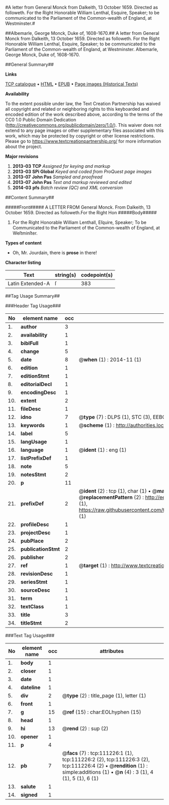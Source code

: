 #A letter from General Monck from Dalkeith, 13 October 1659. Directed as followeth. For the Right Honorable William Lenthal, Esquire, Speaker; to be communicated to the Parliament of the Common-wealth of England, at Westminster.#

##Albemarle, George Monck, Duke of, 1608-1670.##
A letter from General Monck from Dalkeith, 13 October 1659. Directed as followeth. For the Right Honorable William Lenthal, Esquire, Speaker; to be communicated to the Parliament of the Common-wealth of England, at Westminster.
Albemarle, George Monck, Duke of, 1608-1670.

##General Summary##

**Links**

[TCP catalogue](http://www.ota.ox.ac.uk/tcp/)  • 
[HTML](http://tei.it.ox.ac.uk/tcp/Texts-HTML/free/A76/A76003.html)  • 
[EPUB](http://tei.it.ox.ac.uk/tcp/Texts-EPUB/free/A76/A76003.epub) • 
[Page images (Historical Texts)](https://historicaltexts.jisc.ac.uk/eebo-99859159e)

**Availability**

To the extent possible under law, the Text Creation Partnership has waived all copyright and related or neighboring rights to this keyboarded and encoded edition of the work described above, according to the terms of the CC0 1.0 Public Domain Dedication (http://creativecommons.org/publicdomain/zero/1.0/). This waiver does not extend to any page images or other supplementary files associated with this work, which may be protected by copyright or other license restrictions. Please go to https://www.textcreationpartnership.org/ for more information about the project.

**Major revisions**

1. __2013-03__ __TCP__ *Assigned for keying and markup*
1. __2013-03__ __SPi Global__ *Keyed and coded from ProQuest page images*
1. __2013-07__ __John Pas__ *Sampled and proofread*
1. __2013-07__ __John Pas__ *Text and markup reviewed and edited*
1. __2014-03__ __pfs__ *Batch review (QC) and XML conversion*

##Content Summary##

#####Front#####
A LETTER FROM General Monck. From Dalkeith, 13 October 1659. Directed as followeth.For the Right Hon
#####Body#####

1. For the Right Honorable William Lenthall, Eſquire, Speaker; To be Communicated to the Parliament of the Common-wealth of England, at Weſtminſter.

**Types of content**

  * Oh, Mr. Jourdain, there is **prose** in there!

**Character listing**


|Text|string(s)|codepoint(s)|
|---|---|---|
|Latin Extended-A|ſ|383|

##Tag Usage Summary##

###Header Tag Usage###

|No|element name|occ|attributes|
|---|---|---|---|
|1.|__author__|3||
|2.|__availability__|1||
|3.|__biblFull__|1||
|4.|__change__|5||
|5.|__date__|8| @__when__ (1) : 2014-11 (1)|
|6.|__edition__|1||
|7.|__editionStmt__|1||
|8.|__editorialDecl__|1||
|9.|__encodingDesc__|1||
|10.|__extent__|2||
|11.|__fileDesc__|1||
|12.|__idno__|7| @__type__ (7) : DLPS (1), STC (3), EEBO-CITATION (1), PROQUEST (1), VID (1)|
|13.|__keywords__|1| @__scheme__ (1) : http://authorities.loc.gov/ (1)|
|14.|__label__|5||
|15.|__langUsage__|1||
|16.|__language__|1| @__ident__ (1) : eng (1)|
|17.|__listPrefixDef__|1||
|18.|__note__|5||
|19.|__notesStmt__|2||
|20.|__p__|11||
|21.|__prefixDef__|2| @__ident__ (2) : tcp (1), char (1)  •  @__matchPattern__ (2) : ([0-9\-]+):([0-9IVX]+) (1), (.+) (1)  •  @__replacementPattern__ (2) : http://eebo.chadwyck.com/downloadtiff?vid=$1&page=$2 (1), https://raw.githubusercontent.com/textcreationpartnership/Texts/master/tcpchars.xml#$1 (1)|
|22.|__profileDesc__|1||
|23.|__projectDesc__|1||
|24.|__pubPlace__|2||
|25.|__publicationStmt__|2||
|26.|__publisher__|2||
|27.|__ref__|1| @__target__ (1) : http://www.textcreationpartnership.org/docs/. (1)|
|28.|__revisionDesc__|1||
|29.|__seriesStmt__|1||
|30.|__sourceDesc__|1||
|31.|__term__|1||
|32.|__textClass__|1||
|33.|__title__|3||
|34.|__titleStmt__|2||


###Text Tag Usage###

|No|element name|occ|attributes|
|---|---|---|---|
|1.|__body__|1||
|2.|__closer__|1||
|3.|__date__|1||
|4.|__dateline__|1||
|5.|__div__|2| @__type__ (2) : title_page (1), letter (1)|
|6.|__front__|1||
|7.|__g__|15| @__ref__ (15) : char:EOLhyphen (15)|
|8.|__head__|1||
|9.|__hi__|13| @__rend__ (2) : sup (2)|
|10.|__opener__|1||
|11.|__p__|4||
|12.|__pb__|7| @__facs__ (7) : tcp:111226:1 (1), tcp:111226:2 (2), tcp:111226:3 (2), tcp:111226:4 (2)  •  @__rendition__ (1) : simple:additions (1)  •  @__n__ (4) : 3 (1), 4 (1), 5 (1), 6 (1)|
|13.|__salute__|1||
|14.|__signed__|1||
